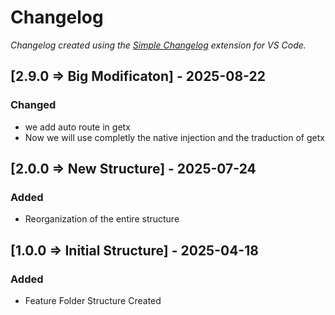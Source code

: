 # Changelog

*Changelog created using the [Simple Changelog](https://marketplace.visualstudio.com/items?itemName=tobiaswaelde.vscode-simple-changelog) extension for VS Code.*

## [2.9.0 => Big Modificaton] - 2025-08-22
### Changed
- we add auto route in getx
- Now we will use completly the native injection and the traduction of getx


## [2.0.0 => New Structure] - 2025-07-24
### Added
- Reorganization of the entire structure


## [1.0.0 => Initial Structure] - 2025-04-18
### Added
- Feature Folder Structure Created